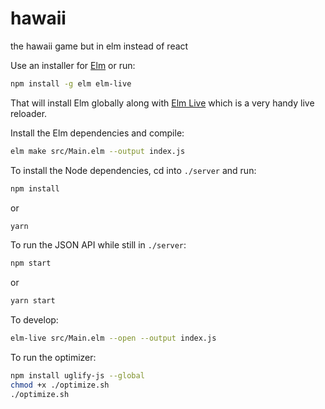 # hawaii
the hawaii game but in elm instead of react

Use an installer for [Elm](https://guide.elm-lang.org/install.html) or run:
```sh
npm install -g elm elm-live
```
That will install Elm globally along with [Elm Live](https://github.com/wking-io/elm-live) which is a
very handy live reloader.


Install the Elm dependencies and compile:
```sh
elm make src/Main.elm --output index.js
```

To install the Node dependencies, cd into `./server` and run:
```sh
npm install
```
or
```sh
yarn
```

To run the JSON API while still in `./server`:
```sh
npm start
```
or
```sh
yarn start
```

To develop:
```sh
elm-live src/Main.elm --open --output index.js
```

To run the optimizer:
```sh
npm install uglify-js --global
chmod +x ./optimize.sh
./optimize.sh
```
